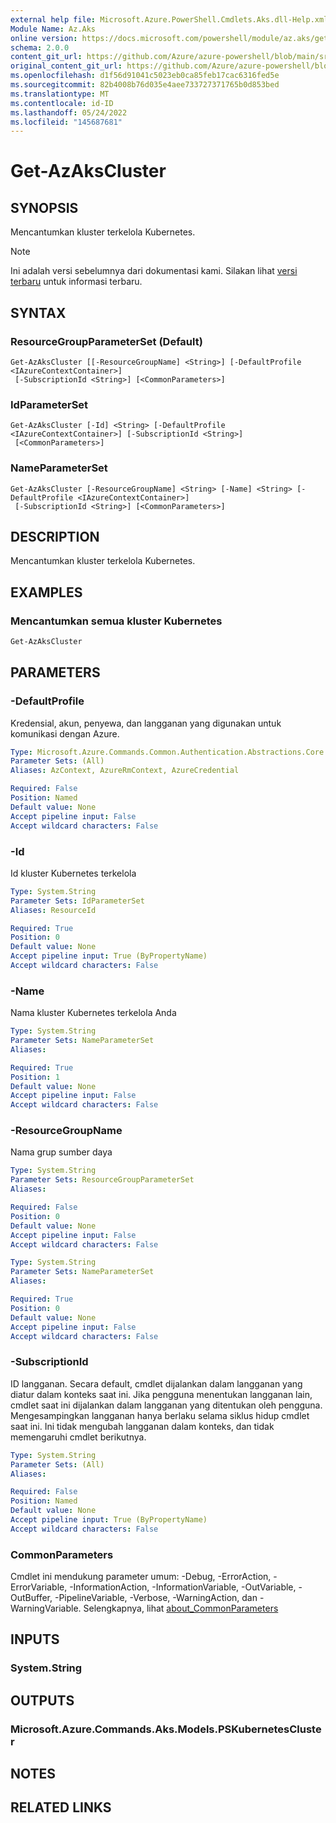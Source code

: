 ```yaml
---
external help file: Microsoft.Azure.PowerShell.Cmdlets.Aks.dll-Help.xml
Module Name: Az.Aks
online version: https://docs.microsoft.com/powershell/module/az.aks/get-azakscluster
schema: 2.0.0
content_git_url: https://github.com/Azure/azure-powershell/blob/main/src/Aks/Aks/help/Get-AzAksCluster.md
original_content_git_url: https://github.com/Azure/azure-powershell/blob/main/src/Aks/Aks/help/Get-AzAksCluster.md
ms.openlocfilehash: d1f56d91041c5023eb0ca85feb17cac6316fed5e
ms.sourcegitcommit: 82b4008b76d035e4aee733727371765b0d853bed
ms.translationtype: MT
ms.contentlocale: id-ID
ms.lasthandoff: 05/24/2022
ms.locfileid: "145687681"
---
```

# Get-AzAksCluster

## SYNOPSIS
Mencantumkan kluster terkelola Kubernetes.

> [!NOTE]
>Ini adalah versi sebelumnya dari dokumentasi kami. Silakan lihat [versi terbaru](/powershell/module/az.aks/get-azakscluster) untuk informasi terbaru.

## SYNTAX

### ResourceGroupParameterSet (Default)
```
Get-AzAksCluster [[-ResourceGroupName] <String>] [-DefaultProfile <IAzureContextContainer>]
 [-SubscriptionId <String>] [<CommonParameters>]
```

### IdParameterSet
```
Get-AzAksCluster [-Id] <String> [-DefaultProfile <IAzureContextContainer>] [-SubscriptionId <String>]
 [<CommonParameters>]
```

### NameParameterSet
```
Get-AzAksCluster [-ResourceGroupName] <String> [-Name] <String> [-DefaultProfile <IAzureContextContainer>]
 [-SubscriptionId <String>] [<CommonParameters>]
```

## DESCRIPTION
Mencantumkan kluster terkelola Kubernetes.

## EXAMPLES

### Mencantumkan semua kluster Kubernetes
```powershell
Get-AzAksCluster
```

## PARAMETERS

### -DefaultProfile
Kredensial, akun, penyewa, dan langganan yang digunakan untuk komunikasi dengan Azure.

```yaml
Type: Microsoft.Azure.Commands.Common.Authentication.Abstractions.Core.IAzureContextContainer
Parameter Sets: (All)
Aliases: AzContext, AzureRmContext, AzureCredential

Required: False
Position: Named
Default value: None
Accept pipeline input: False
Accept wildcard characters: False
```

### -Id
Id kluster Kubernetes terkelola

```yaml
Type: System.String
Parameter Sets: IdParameterSet
Aliases: ResourceId

Required: True
Position: 0
Default value: None
Accept pipeline input: True (ByPropertyName)
Accept wildcard characters: False
```

### -Name
Nama kluster Kubernetes terkelola Anda

```yaml
Type: System.String
Parameter Sets: NameParameterSet
Aliases:

Required: True
Position: 1
Default value: None
Accept pipeline input: False
Accept wildcard characters: False
```

### -ResourceGroupName
Nama grup sumber daya

```yaml
Type: System.String
Parameter Sets: ResourceGroupParameterSet
Aliases:

Required: False
Position: 0
Default value: None
Accept pipeline input: False
Accept wildcard characters: False
```

```yaml
Type: System.String
Parameter Sets: NameParameterSet
Aliases:

Required: True
Position: 0
Default value: None
Accept pipeline input: False
Accept wildcard characters: False
```

### -SubscriptionId
ID langganan.
Secara default, cmdlet dijalankan dalam langganan yang diatur dalam konteks saat ini. Jika pengguna menentukan langganan lain, cmdlet saat ini dijalankan dalam langganan yang ditentukan oleh pengguna.
Mengesampingkan langganan hanya berlaku selama siklus hidup cmdlet saat ini. Ini tidak mengubah langganan dalam konteks, dan tidak memengaruhi cmdlet berikutnya.

```yaml
Type: System.String
Parameter Sets: (All)
Aliases:

Required: False
Position: Named
Default value: None
Accept pipeline input: True (ByPropertyName)
Accept wildcard characters: False
```

### CommonParameters
Cmdlet ini mendukung parameter umum: -Debug, -ErrorAction, -ErrorVariable, -InformationAction, -InformationVariable, -OutVariable, -OutBuffer, -PipelineVariable, -Verbose, -WarningAction, dan -WarningVariable. Selengkapnya, lihat [about_CommonParameters](http://go.microsoft.com/fwlink/?LinkID=113216)

## INPUTS

### System.String

## OUTPUTS

### Microsoft.Azure.Commands.Aks.Models.PSKubernetesCluster

## NOTES

## RELATED LINKS
